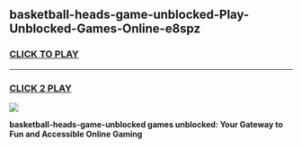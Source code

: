 
## basketball-heads-game-unblocked-Play-Unblocked-Games-Online-e8spz
<h3>
<a href="https://premium76.site?title=basketball-heads-game-unblocked&ref=24A">CLICK TO PLAY</a></h3>
<hr>

<h3>
<a href="https://premium76.site?title=basketball-heads-game-unblocked&ref=24A">CLICK 2 PLAY</a>
  
</h3>

<a href="https://premium76.site?title=basketball-heads-game-unblocked&ref=24A"><img src="https://clearcache.store/games.png"></a>


**basketball-heads-game-unblocked games unblocked: Your Gateway to Fun and Accessible Online Gaming**
